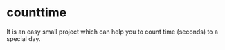 # counttime
It is an easy small project which can help you to count time (seconds) to a special day.
